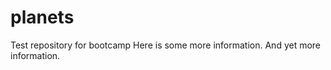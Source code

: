 planets
=======

Test repository for bootcamp
Here is some more information.
And yet more information.
